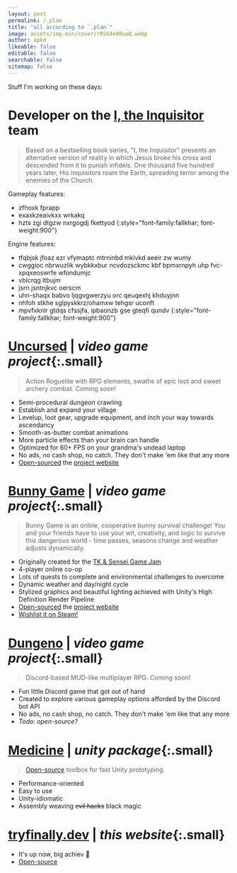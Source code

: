 ```yaml
---
layout: post
permalink: /.plan
title: "all according to `.plan`"
image: assets/img-min/cover/rRS54e00uoQ.webp
author: apkd
likeable: false
editable: false
searchable: false
sitemap: false
---
```


<style>
@font-face {
    font-family: 'fallkhar';
    src: url('/assets/fallkhar/fallkhar.woff2') format('woff2');
    font-weight: normal;
    font-style: normal;
}
</style>

Stuff I'm working on these days:

# Developer on the **[I, the Inquisitor](https://itheinquisitor.game/) team**

> Based on a bestselling book series, "I, the Inquisitor" presents an alternative version of reality in which Jesus broke his cross and descended from it to punish infidels. One thousand five hundred years later, His inquisitors roam the Earth, spreading terror among the enemies of the Church.

Gameplay features:
- zfhoxk fprapp
- exaxkzeaivkxx wrkakq
- hzts zgi dtgzw nxrgogdj fkettyod
{:style="font-family:fallkhar; font-weight:900"}

Engine features:
- tfqbjsk jfoaz ezr vfymaptc mtrninbd mklvkd aeeir zw wumy
- cwggioc nbrwuzlik wybkkxbur ncvdozsckmc kbf bpmxrnpyh uhp fvc-xpqxeoswrfe wfondumjc
- vblcrqg ltbujm
- jsrn jsntnjkvc oerscm
- uhn-shaqx babvo ljqgvgwerzyu orc qeuqexhj khduyjnn
- nhfoh stkhe sglpyskkrz/ohamxw tehgsr uconft
- mpvfxknlr gtdqs cfssjfa, ipbaonzb gse gteqfi qundv
{:style="font-family:fallkhar; font-weight:900"}

# **[Uncursed](https://uncursed.io/)** | *video game project*{:.small}

> Action Roguelite with RPG elements, swaths of epic loot and sweet archery combat. Coming soon!

- Semi-procedural dungeon crawling
- Establish and expand your village
- Levelup, loot gear, upgrade equipment, and inch your way towards ascendancy
- Smooth-as-butter combat animations
- More particle effects than your brain can handle
- Optimized for 60+ FPS on your grandma's undead laptop
- No ads, no cash shop, no catch. They don't make 'em like that any more
- [Open-sourced](https://github.com/apkd/uncursed.io) the [project website](https://uncursed.io/)

# **[Bunny Game](https://store.steampowered.com/app/2180890/Bunny_Game/)** | *video game project*{:.small}

> Bunny Game is an online, cooperative bunny survival challenge! You and your friends have to use your wit, creativity, and logic to survive this dangerous world - time passes, seasons change and weather adjusts dynamically.

- Originally created for the [TK & Sensei Game Jam](https://itch.io/jam/tk-sensei-game-jam/rate/1716478)
- 4-player online co-op
- Lots of quests to complete and environmental challenges to overcome
- Dynamic weather and day/night cycle
- Stylized graphics and beautiful lighting achieved with Unity's High Definition Render Pipeline
- [Open-sourced](https://github.com/apkd/bunny.nocebo.games) the [project website](https://bunny.nocebo.games/)
- [Wishlist it on Steam!](https://store.steampowered.com/app/2180890/Bunny_Game/)

# **[Dungeno](https://uncursed.io/#dungeon)** | *video game project*{:.small}

> Discord-based MUD-like multiplayer RPG. Coming soon!

- Fun little Discord game that got out of hand
- Created to explore various gameplay options afforded by the Discord bot API 
- No ads, no cash shop, no catch. They don't make 'em like that any more
- *Todo: open-source?*

# **[Medicine](https://github.com/apkd/Medicine)** | *unity package*{:.small}

> [Open-source](https://github.com/apkd/Medicine) toolbox for fast Unity prototyping.

- Performance-oriented
- Easy to use
- Unity-idiomatic
- Assembly weaving ~~evil hacks~~ black magic

# **[tryfinally.dev](https://tryfinally.dev/)** | *this website*{:.small}

- It's up now, big achiev 🎉
- [Open-source](https://github.com/apkd/tryfinally.dev/)
